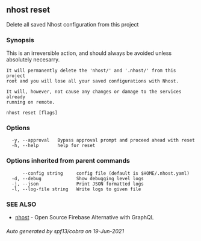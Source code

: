 ## nhost reset

Delete all saved Nhost configuration from this project

### Synopsis

This is an irreversible action, and should always be avoided
	unless absolutely necesarry.
	
	It will permanently delete the 'nhost/' and '.nhost/' from this project
	root and you will lose all your saved configurations with Nhost.
	
	It will, however, not cause any changes or damage to the services already
	running on remote.

```
nhost reset [flags]
```

### Options

```
  -y, --approval   Bypass approval prompt and proceed ahead with reset
  -h, --help       help for reset
```

### Options inherited from parent commands

```
      --config string     config file (default is $HOME/.nhost.yaml)
  -d, --debug             Show debugging level logs
  -j, --json              Print JSON formatted logs
  -l, --log-file string   Write logs to given file
```

### SEE ALSO

* [nhost](nhost.md)	 - Open Source Firebase Alternative with GraphQL

###### Auto generated by spf13/cobra on 19-Jun-2021
